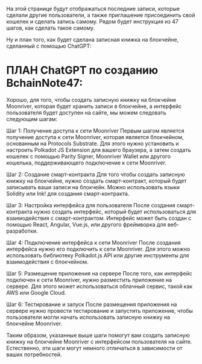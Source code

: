 На этой странице будут отображаться последние записи, которые сделали другие пользователи, а также приглашение присоединить свой кошелек и сделать запись самому.
Рядом будет инструкция из 47 шагов, как сделать такое самому.

Ну и план того, как будет сделана записная книжка на блокчейне, сделанный с помощью ChatGPT:
# ПЛАН ChatGPT по созданию BchainNote47:

Хорошо, для того, чтобы создать записную книжку на блокчейне Moonriver, которая будет хранить записи в блокчейне, а интерфейс пользователя будет доступен на сайте, мы можем следовать следующим шагам:

Шаг 1: Получение доступа к сети Moonriver
Первым шагом является получение доступа к сети Moonriver, которая является блокчейном, основанным на Protocols Substrate. Для этого нужно установить и настроить Polkadot JS Extension для вашего браузера, а затем создать кошелек с помощью Parity Signer, Moonriver Wallet или другого кошелька, поддерживающего подключение к сети Moonriver.

Шаг 2: Создание смарт-контракта
Для того чтобы создать записную книжку на блокчейне, нужно создать смарт-контракт, который будет записывать ваши записи на блокчейн. Можно использовать языки Solidity или Ink! для создания смарт-контракта.

Шаг 3: Настройка интерфейса для пользователя
После создания смарт-контракта нужно создать интерфейс, который будет использоваться для взаимодействия с смарт-контрактом. Интерфейс может быть создан с помощью React, Angular, Vue.js, или другого фреймворка для веб-разработки.

Шаг 4: Подключение интерфейса к сети Moonriver
После создания интерфейса нужно его подключить к сети Moonriver. Для этого можно использовать библиотеку Polkadot.js API или другие инструменты для взаимодействия с блокчейном.

Шаг 5: Размещение приложения на сервере
После того, как интерфейс подключен к сети Moonriver, нужно разместить приложение на сервере. Для этого может использоваться облачный сервис, такой как AWS или Google Cloud.

Шаг 6: Тестирование и запуск
После размещения приложения на сервере нужно провести тестирование и запустить приложение, чтобы пользователи могли начать использовать записную книжку на блокчейне Moonriver.

Таким образом, указанные выше шаги помогут вам создать записную книжку на блокчейне Moonriver с интерфейсом пользователя на сайте. Естественно, эти шаги могут немного отличаться в зависимости от ваших потребностей.